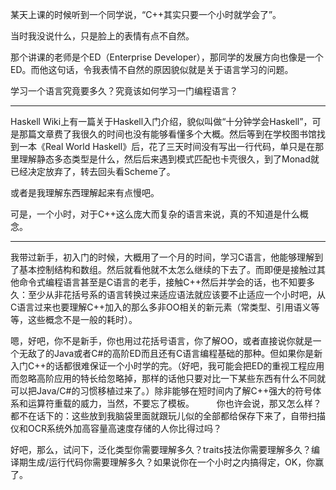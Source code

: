 某天上课的时候听到一个同学说，“C++其实只要一个小时就学会了”。

当时我没说什么，只是脸上的表情有点不自然。

那个讲课的老师是个ED（Enterprise Developer），那同学的发展方向也像是一个ED。而他这句话，令我表情不自然的原因貌似就是关于语言学习的问题。

学习一个语言究竟要多久？究竟该如何学习一门编程语言？

******

Haskell Wiki上有一篇关于Haskell入门介绍，貌似叫做“十分钟学会Haskell”，可是那篇文章费了我很久的时间也没有能够看懂多个大概。然后等到在学校图书馆找到一本《Real World Haskell》后，花了三天时间没有写出一行代码，单只是在那里理解静态多态类型是什么，然后后来遇到模式匹配也卡壳很久，到了Monad就已经决定放弃了，转去回头看Scheme了。

或者是我理解东西理解起来有点慢吧。

可是，一个小时，对于C++这么庞大而复杂的语言来说，真的不知道是什么概念。

******

我带过新手，初入门的时候，大概用了一个月的时间，学习C语言，他能够理解到了基本控制结构和数组。然后就看他就不太怎么继续的下去了。而即便是接触过其他命令式编程语言甚至是C语言的老手，接触C++然后并学会的话，也不知要多久：至少从非花括号系的语言转换过来适应语法就应该要不止适应一个小时吧，从C语言过来也要理解C++加入的那么多非OO相关的新元素（常类型、引用语义等等，这些概念不是一般的耗时）。

嗯，好吧，你不是新手，你也用过花括号语言，你了解OO，或者直接说你就是一个无敌了的Java或者C#的高阶ED而且还有C语言编程基础的那种。但如果你是新入门C++的话都很难保证一个小时学的完。（好吧，我可能会把ED的重视工程应用而忽略高阶应用的特长给忽略掉，那样的话他只要对比一下某些东西有什么不同就可以把Java/C#的习惯移植过来了。）除非能够在短时间内了解C++强大的符号体系和运算符重载的威力，当然，不要忘了模板。
　　
你也许会说，那又怎么样？都不在话下的：这些放到我脑袋里面就跟玩儿似的全部都给保存下来了，自带扫描仪和OCR系统外加高容量高速度存储的人你比得过吗？

好吧，那么，试问下，泛化类型你需要理解多久？traits技法你需要理解多久？编译期生成/运行代码你需要理解多久？如果说你在一个小时之内搞得定，OK，你赢了。
